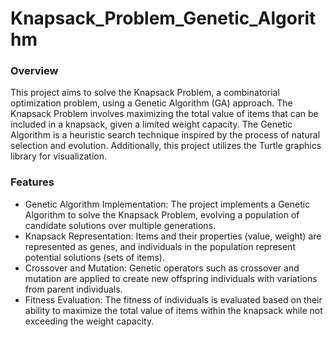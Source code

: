 <h1>Knapsack_Problem_Genetic_Algorithm</h1> 
<h3> Overview</h3> 
<p>
  This project aims to solve the Knapsack Problem, a combinatorial optimization problem, using a Genetic Algorithm (GA) approach. The Knapsack Problem involves maximizing the total value of items that can be included in a knapsack, given a limited weight capacity. The Genetic Algorithm is a heuristic search technique inspired by the process of natural selection and evolution. Additionally, this project utilizes the Turtle graphics library for visualization.
</p>
<h3>Features</h3>
<ul>
  <li>Genetic Algorithm Implementation: The project implements a Genetic Algorithm to solve the Knapsack Problem, evolving a population of candidate solutions over multiple generations.
<li>Knapsack Representation: Items and their properties (value, weight) are represented as genes, and individuals in the population represent potential solutions (sets of items).
<li>Crossover and Mutation: Genetic operators such as crossover and mutation are applied to create new offspring individuals with variations from parent individuals.
<li>Fitness Evaluation: The fitness of individuals is evaluated based on their ability to maximize the total value of items within the knapsack while not exceeding the weight capacity.
</ul>

